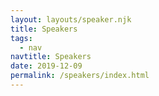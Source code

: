 ```yaml
---
layout: layouts/speaker.njk
title: Speakers
tags:
  - nav
navtitle: Speakers
date: 2019-12-09
permalink: /speakers/index.html
---
```

